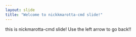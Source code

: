 ```yaml
---
layout: slide
title: "Welcome to nickkmarotta-cmd slide!"
---
```

this is nickmarotta-cmd slide!
Use the left arrow to go back!!